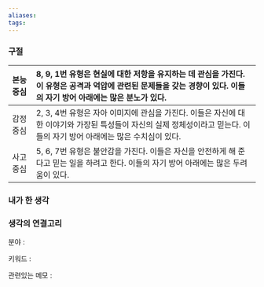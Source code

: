 ```yaml
---
aliases: 
tags:
---
```

### 구절
|본능 중심|8, 9, 1번 유형은 현실에 대한 저항을 유지하는 데 관심을 가진다. 이 유형은 공격과 억압에 관련된 문제들을 갖는 경향이 있다. 이들의 자기 방어 아래에는 많은 분노가 있다.|
|:-----|:-----|
|감정 중심|2, 3, 4번 유형은 자아 이미지에 관심을 가진다. 이들은 자신에 대한 이야기와 가장된 특성들이 자신의 실제 정체성이라고 믿는다. 이들의 자기 방어 아래에는 많은 수치심이 있다.|
|사고 중심|5, 6, 7번 유형은 불안감을 가진다. 이들은 자신을 안전하게 해 준다고 믿는 일을 하려고 한다. 이들의 자기 방어 아래에는 많은 두려움이 있다.|


### 내가 한 생각


### 생각의 연결고리
분야 : 

키워드 : 

관련있는 메모 : 